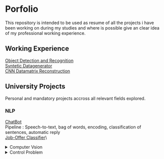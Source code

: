# Porfolio
This repository is intended to be used as resume of all the projects i have been working on during my studies and where is possible give an clear idea of my professional working experience.


## Working Experience

[Object Detection and Recognition](https://github.com/FrancescoPeracchia/Object-Detection-Recognition-Datagenerator) \
[Syntetic Datagenerator](https://github.com/FrancescoPeracchia/Object-Detection-Recognition-Datagenerator) \
[CNN Datamatrix Reconstruction](https://github.com/FrancescoPeracchia/CNN-Datamatrix-Reconstruction) 
  



## University Projects
Personal and mandatory projects accross all relevant fields explored.

### NLP
[ChatBot](https://github.com/FrancescoPeracchia/NLP_SpokenDialogSystem)\
Pipeline : Speech-to-text, bag of words, encoding, classification of sentences, automatic reply\
[Job-Offer Classifier](https://github.com/FrancescoPeracchia/NLP_TextClassification)\

  
  
  <details>
    <summary>Computer Vsion</summary>
  </details>
  
  
  <details>
    <summary>Control Problem</summary>
  </details>

     
</details>





